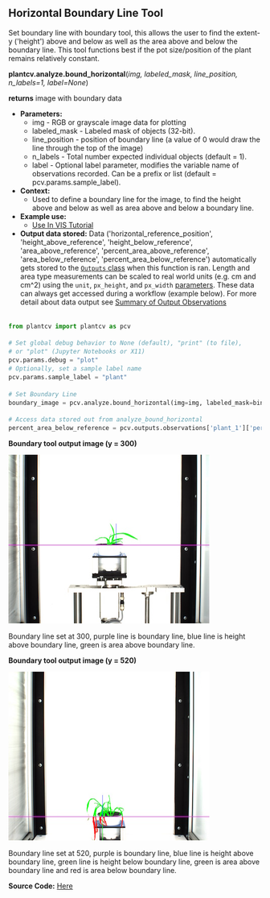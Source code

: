## Horizontal Boundary Line Tool

Set boundary line with boundary tool, this allows the user to find the extent-y ('height')
above and below as well as the area above and below the boundary line. This tool functions 
best if the pot size/position of the plant remains relatively constant.
 
**plantcv.analyze.bound_horizontal**(*img, labeled_mask, line_position, n_labels=1, label=None*)

**returns** image with boundary data

- **Parameters:**
    - img - RGB or grayscale image data for plotting
    - labeled_mask - Labeled mask of objects (32-bit).
    - line_position - position of boundary line (a value of 0 would draw the line through the top of the image)
    - n_labels - Total number expected individual objects (default = 1).
    - label - Optional label parameter, modifies the variable name of observations recorded. Can be a prefix or list (default = pcv.params.sample_label).
- **Context:**
    - Used to define a boundary line for the image, to find the height above and below as well as area above and below a
    boundary line.
- **Example use:**
    - [Use In VIS Tutorial](https://plantcv.org/tutorials/single-plant-rgb-workflow)
- **Output data stored:** Data ('horizontal_reference_position', 'height_above_reference', 'height_below_reference',
'area_above_reference', 'percent_area_above_reference', 'area_below_reference', 'percent_area_below_reference') automatically
gets stored to the [`Outputs` class](outputs.md) when this function is ran. Length and area type measurements can be scaled to real world units (e.g. cm and cm^2) using the `unit`, `px_height`, and `px_width` [parameters](params.md). These data can always get accessed during a
workflow (example below). For more detail about data output see
[Summary of Output Observations](output_measurements.md#summary-of-output-observations)

```python

from plantcv import plantcv as pcv

# Set global debug behavior to None (default), "print" (to file), 
# or "plot" (Jupyter Notebooks or X11)
pcv.params.debug = "plot"
# Optionally, set a sample label name
pcv.params.sample_label = "plant"

# Set Boundary Line    
boundary_image = pcv.analyze.bound_horizontal(img=img, labeled_mask=bin_mask, line_position=300, n_labels=1)

# Access data stored out from analyze_bound_horizontal
percent_area_below_reference = pcv.outputs.observations['plant_1']['percent_area_below_reference']['value']

```

**Boundary tool output image (y = 300)**

![Screenshot](img/documentation_images/analyze_bound_horizontal/boundary_950.jpg)

Boundary line set at 300, purple line is boundary line, blue line is height above boundary line, 
green is area above boundary line.

**Boundary tool output image (y = 520)**

![Screenshot](img/documentation_images/analyze_bound_horizontal/boundary_330.jpg)

Boundary line set at 520, purple is boundary line, blue line is height above boundary line, 
green line is height below boundary line, green is area above boundary line and red is area below boundary line.

**Source Code:** [Here](https://github.com/danforthcenter/plantcv/blob/main/plantcv/plantcv/analyze/bound_horizontal.py)
